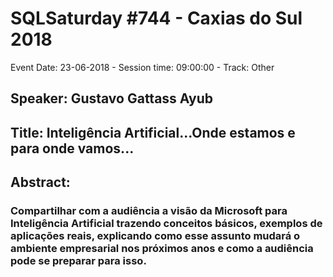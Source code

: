 # SQLSaturday #744 - Caxias do Sul 2018
Event Date: 23-06-2018 - Session time: 09:00:00 - Track: Other
## Speaker: Gustavo Gattass Ayub
## Title: Inteligência Artificial...Onde estamos e para onde vamos...
## Abstract:
### Compartilhar com a audiência a visão da Microsoft para Inteligência Artificial trazendo conceitos básicos, exemplos de aplicações reais, explicando como esse assunto mudará o ambiente empresarial nos próximos anos e como a audiência pode se preparar para isso.
